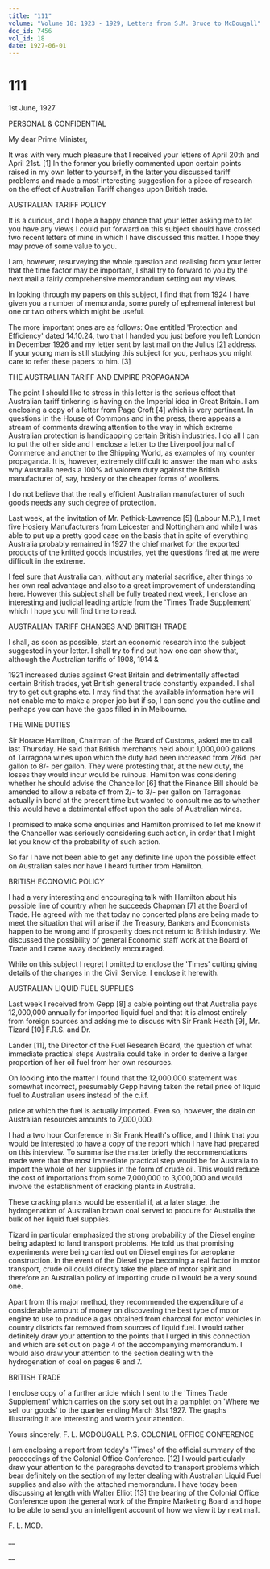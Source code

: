 ```yaml
---
title: "111"
volume: "Volume 18: 1923 - 1929, Letters from S.M. Bruce to McDougall"
doc_id: 7456
vol_id: 18
date: 1927-06-01
---
```


# 111

1st June, 1927

PERSONAL &amp; CONFIDENTIAL

My dear Prime Minister,

It was with very much pleasure that I received your letters of April 20th and April 21st. [1] In the former you briefly commented upon certain points raised in my own letter to yourself, in the latter you discussed tariff problems and made a most interesting suggestion for a piece of research on the effect of Australian Tariff changes upon British trade.

AUSTRALIAN TARIFF POLICY

It is a curious, and I hope a happy chance that your letter asking me to let you have any views I could put forward on this subject should have crossed two recent letters of mine in which I have discussed this matter. I hope they may prove of some value to you.

I am, however, resurveying the whole question and realising from your letter that the time factor may be important, I shall try to forward to you by the next mail a fairly comprehensive memorandum setting out my views.

In looking through my papers on this subject, I find that from 1924 I have given you a number of memoranda, some purely of ephemeral interest but one or two others which might be useful.

The more important ones are as follows: One entitled 'Protection and Efficiency' dated 14.10.24, two that I handed you just before you left London in December 1926 and my letter sent by last mail on the Julius [2] address. If your young man is still studying this subject for you, perhaps you might care to refer these papers to him. [3]

THE AUSTRALIAN TARIFF AND EMPIRE PROPAGANDA

The point I should like to stress in this letter is the serious effect that Australian tariff tinkering is having on the Imperial idea in Great Britain. I am enclosing a copy of a letter from Page Croft [4] which is very pertinent. In questions in the House of Commons and in the press, there appears a stream of comments drawing attention to the way in which extreme Australian protection is handicapping certain British industries. I do all I can to put the other side and I enclose a letter to the Liverpool journal of Commerce and another to the Shipping World, as examples of my counter propaganda. It is, however, extremely difficult to answer the man who asks why Australia needs a 100% ad valorem duty against the British manufacturer of, say, hosiery or the cheaper forms of woollens.

I do not believe that the really efficient Australian manufacturer of such goods needs any such degree of protection.

Last week, at the invitation of Mr. Pethick-Lawrence [5] (Labour M.P.), I met five Hosiery Manufacturers from Leicester and Nottingham and while I was able to put up a pretty good case on the basis that in spite of everything Australia probably remained in 1927 the chief market for the exported products of the knitted goods industries, yet the questions fired at me were difficult in the extreme.

I feel sure that Australia can, without any material sacrifice, alter things to her own real advantage and also to a great improvement of understanding here. However this subject shall be fully treated next week, I enclose an interesting and judicial leading article from the 'Times Trade Supplement' which I hope you will find time to read.

AUSTRALIAN TARIFF CHANGES AND BRITISH TRADE

I shall, as soon as possible, start an economic research into the subject suggested in your letter. I shall try to find out how one can show that, although the Australian tariffs of 1908, 1914 &amp;

1921 increased duties against Great Britain and detrimentally affected certain British trades, yet British general trade constantly expanded. I shall try to get out graphs etc. I may find that the available information here will not enable me to make a proper job but if so, I can send you the outline and perhaps you can have the gaps filled in in Melbourne.

THE WINE DUTIES

Sir Horace Hamilton, Chairman of the Board of Customs, asked me to call last Thursday. He said that British merchants held about 1,000,000 gallons of Tarragona wines upon which the duty had been increased from 2/6d. per gallon to 8/- per gallon. They were protesting that, at the new duty, the losses they would incur would be ruinous. Hamilton was considering whether he should advise the Chancellor [6] that the Finance Bill should be amended to allow a rebate of from 2/- to 3/- per gallon on Tarragonas actually in bond at the present time but wanted to consult me as to whether this would have a detrimental effect upon the sale of Australian wines.

I promised to make some enquiries and Hamilton promised to let me know if the Chancellor was seriously considering such action, in order that I might let you know of the probability of such action.

So far I have not been able to get any definite line upon the possible effect on Australian sales nor have I heard further from Hamilton.

BRITISH ECONOMIC POLICY

I had a very interesting and encouraging talk with Hamilton about his possible line of country when he succeeds Chapman [7] at the Board of Trade. He agreed with me that today no concerted plans are being made to meet the situation that will arise if the Treasury, Bankers and Economists happen to be wrong and if prosperity does not return to British industry. We discussed the possibility of general Economic staff work at the Board of Trade and I came away decidedly encouraged.

While on this subject I regret I omitted to enclose the 'Times' cutting giving details of the changes in the Civil Service. I enclose it herewith.

AUSTRALIAN LIQUID FUEL SUPPLIES

Last week I received from Gepp [8] a cable pointing out that Australia pays 12,000,000 annually for imported liquid fuel and that it is almost entirely from foreign sources and asking me to discuss with Sir Frank Heath [9], Mr. Tizard [10] F.R.S. and Dr.

Lander [11], the Director of the Fuel Research Board, the question of what immediate practical steps Australia could take in order to derive a larger proportion of her oil fuel from her own resources.

On looking into the matter I found that the 12,000,000 statement was somewhat incorrect, presumably Gepp having taken the retail price of liquid fuel to Australian users instead of the c.i.f.

price at which the fuel is actually imported. Even so, however, the drain on Australian resources amounts to 7,000,000.

I had a two hour Conference in Sir Frank Heath's office, and I think that you would be interested to have a copy of the report which I have had prepared on this interview. To summarise the matter briefly the recommendations made were that the most immediate practical step would be for Australia to import the whole of her supplies in the form of crude oil. This would reduce the cost of importations from some 7,000,000 to 3,000,000 and would involve the establishment of cracking plants in Australia.

These cracking plants would be essential if, at a later stage, the hydrogenation of Australian brown coal served to procure for Australia the bulk of her liquid fuel supplies.

Tizard in particular emphasized the strong probability of the Diesel engine being adapted to land transport problems. He told us that promising experiments were being carried out on Diesel engines for aeroplane construction. In the event of the Diesel type becoming a real factor in motor transport, crude oil could directly take the place of motor spirit and therefore an Australian policy of importing crude oil would be a very sound one.

Apart from this major method, they recommended the expenditure of a considerable amount of money on discovering the best type of motor engine to use to produce a gas obtained from charcoal for motor vehicles in country districts far removed from sources of liquid fuel. I would rather definitely draw your attention to the points that I urged in this connection and which are set out on page 4 of the accompanying memorandum. I would also draw your attention to the section dealing with the hydrogenation of coal on pages 6 and 7.

BRITISH TRADE

I enclose copy of a further article which I sent to the 'Times Trade Supplement' which carries on the story set out in a pamphlet on 'Where we sell our goods' to the quarter ending March 31st 1927. The graphs illustrating it are interesting and worth your attention.

Yours sincerely, F. L. MCDOUGALL P.S. COLONIAL OFFICE CONFERENCE

I am enclosing a report from today's 'Times' of the official summary of the proceedings of the Colonial Office Conference. [12] I would particularly draw your attention to the paragraphs devoted to transport problems which bear definitely on the section of my letter dealing with Australian Liquid Fuel supplies and also with the attached memorandum. I have today been discussing at length with Walter Elliot [13] the bearing of the Colonial Office Conference upon the general work of the Empire Marketing Board and hope to be able to send you an intelligent account of how we view it by next mail.

F. L. MCD.

__

__
